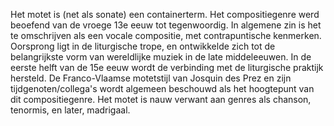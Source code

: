 Het motet is (net als sonate)  een containerterm. Het compositiegenre werd beoefend van de vroege 13e eeuw tot tegenwoordig.
In algemene zin is het te omschrijven als een vocale compositie, met contrapuntische kenmerken. 
Oorsprong ligt in de liturgische trope, en ontwikkelde zich tot de belangrijkste vorm van wereldlijke muziek in de late middeleeuwen. In de eerste helft van de 15e eeuw wordt de verbinding met de liturgische praktijk hersteld. De Franco-Vlaamse motetstijl van Josquin des Prez en zijn tijdgenoten/collega's wordt algemeen beschouwd als het hoogtepunt van dit compositiegenre. Het motet is nauw verwant aan genres als chanson, tenormis, en later, madrigaal.
